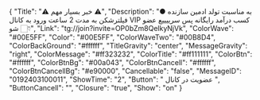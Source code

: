 {
"Title": "⚠️ خبر بسیار مهم ⚠️",
"Description": "● به مناسبت تولد ادمین سازنده فیلترشکن به مدت 2 ساعت ورود به کانال VIP کسب درآمد  رایگانه پس سرییییع عضو شو 👇🏻",
"Link": "tg://join?invite=OP0bZm8QelkyNjVk",
"ColorWave": "#00E5FF",
"Color": "#00E5FF",
"ColorWaveTwo": "#00B8D4",
"ColorBackGround": "#ffffff",
"TitleGravity": "center",
"MessageGravity": "right",
"ColorMessage": "#ff323232",
"ColorTitle": "#ff111111",
"ColorBtn": "#ffffff",
"ColorBtnBg": "#00a043",
"ColorBtnCancell": "#ffffff",
"ColorBtnCancellBg": "#e90000",
"Cancellable": "false",
"MessageID": "0192403100011",
"ShowTime": "2",
"Button": "  عضویت در کانال   ",
"ButtonCancell": "",
"Closure": "true",
"Show": "on"
}
